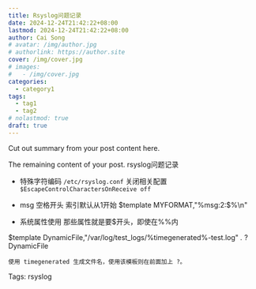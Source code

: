 ```yaml
---
title: Rsyslog问题记录
date: 2024-12-24T21:42:22+08:00
lastmod: 2024-12-24T21:42:22+08:00
author: Cai Song
# avatar: /img/author.jpg
# authorlink: https://author.site
cover: /img/cover.jpg
# images:
#   - /img/cover.jpg
categories:
  - category1
tags:
  - tag1
  - tag2
# nolastmod: true
draft: true
---
```


Cut out summary from your post content here.

<!--more-->

The remaining content of your post.
rsyslog问题记录
* 特殊字符编码
`/etc/rsyslog.conf` 关闭相关配置 `$EscapeControlCharactersOnReceive off`

* msg 空格开头
索引默认从1开始
$template MYFORMAT,"%msg:2:$%\n"

* 系统属性使用
那些属性就是要$开头，即使在%%内

 $template DynamicFile,"/var/log/test_logs/%timegenerated%-test.log"
     *.* ?DynamicFile

    使用 timegenerated 生成文件名，使用该模板则在前面加上 ?。




Tags:
  rsyslog